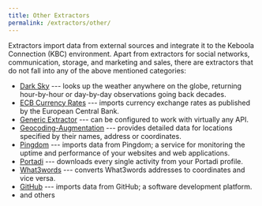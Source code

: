 ```yaml
---
title: Other Extractors
permalink: /extractors/other/
---
```


Extractors import data from external sources and integrate it to the Keboola Connection (KBC) environment.
Apart from extractors for social networks, communication, storage, and marketing and sales, there are
extractors that do not fall into any of the above mentioned categories:

- [Dark Sky](/extractors/other/dark-sky/) --- looks up the weather anywhere on the globe, returning hour-by-hour or day-by-day observations going back decades.
- [ECB Currency Rates](/extractors/other/currency-rates) --- imports currency exchange rates as published by the European Central Bank.
- [Generic Extractor](/extractors/other/generic/) --- can be configured to work with virtually any API.
- [Geocoding-Augmentation](/extractors/other/geocoding-augmentation) ---
provides detailed data for locations specified by their names, address or coordinates.
- [Pingdom](/extractors/other/pingdom/) --- imports data from Pingdom; a service for monitoring the uptime and performance of your websites and web applications.
- [Portadi](/extractors/other/portadi/) --- downloads every single activity from your Portadi profile.
- [What3words](/extractors/other/what3words/) --- converts What3words addresses to coordinates and vice versa.
- [GitHub](/extractors/other/github/) --- imports data from GitHub; a software development platform.
- and others
